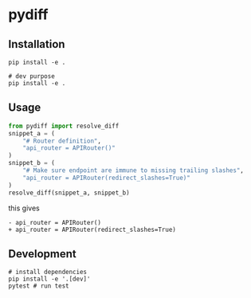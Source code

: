 # pydiff

## Installation

```
pip install -e .

# dev purpose
pip install -e .
```

## Usage

```python
from pydiff import resolve_diff
snippet_a = (
    "# Router definition",
    "api_router = APIRouter()"
)
snippet_b = (
    "# Make sure endpoint are immune to missing trailing slashes",
    "api_router = APIRouter(redirect_slashes=True)"
)
resolve_diff(snippet_a, snippet_b)

```

this gives

```
- api_router = APIRouter()
+ api_router = APIRouter(redirect_slashes=True)
```

## Development

```
# install dependencies
pip install -e '.[dev]'
pytest # run test
```
